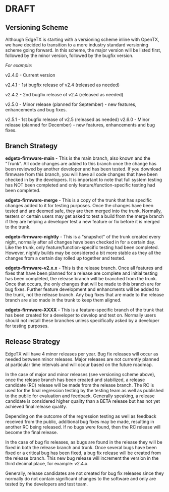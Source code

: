 # DRAFT

## Versioning Scheme

Although EdgeTX is starting with a versioning scheme inline with OpenTX, we have decided to transition to a more industry standard versioning scheme going forward. In this scheme, the major version will be listed first, followed by the minor version, followed by the bugfix version. 

*For example:*

v2.4.0 - Current version

v2.4.1 - 1st bugfix release of v2.4 (released as needed)

v2.4.2 - 2nd bugfix release of v2.4 (released as needed) 

v2.5.0 - Minor release (planned for September) - new features, enhancements and bug fixes.

v2.5.1 - 1st bugfix release of v2.5 (released as needed) v2.6.0 - Minor release (planned for December) - new features, enhancements and bug fixes.


## Branch Strategy

**edgetx-firmware-main** - This is the main branch, also known and the "Trunk". All code changes are added to this branch once the change has been reviewed by another developer and has been tested. If you download firmware from this branch, you will have all code changes that have been checked in by the developers. It is important to note that full system testing has NOT been completed and only feature/function-specific testing had been completed.

**edgetx-firmware-merge** - This is a copy of the trunk that has specific changes added to it for testing purposes. Once the changes have been tested and are deemed safe, they are then merged into the trunk. Normally, testers or certain users may get asked to test a build from the merge branch if they are helping a developer test a new feature or fix before it is merged to the trunk.

**edgetx-firmware-nightly** - This is a "snapshot" of the trunk created every night, normally after all changes have been checked in for a certain day. Like the trunk, only feature/function-specific testing had been completed. However, nightly builds may be considered a bit more stable as they all the changes from a certain day rolled up together and tested.

**edgetx-firmware-v2.x.x** - This is the release branch. Once all features and fixes that have been planned for a release are complete and initial testing has been completed, the release branch will be branched from the trunk. Once that occurs, the only changes that will be made to this branch are for bug fixes. Further feature development and enhancments will be added to the trunk, not the release branch.  Any bug fixes that are made to the release branch are also made in the trunk to keep them aligned. 

**edgetx-firmware-XXXX** - This is a feature-specific branch of the trunk that has been created for a developer to develop and test on. Normally users should not install these branches unless specifically asked by a developer for testing purposes.


## Release Strategy

EdgeTX will have 4 minor releases per year.  Bug fix releases will occur as needed between minor releases.  Major releases are not currently planned at particular time intervals and will occur based on the future roadmap. 

In the case of major and minor releases (see versioning scheme above), once the release branch has been created and stabilized, a release candidate (RC) release will be made from the release branch. The RC is used for the final regression testing by the testing team as well as published to the public for evaluation and feedback. Generally speaking, a release candidate is considered higher quality than a BETA release but has not yet achieved final release quality. 

Depending on the outcome of the regression testing as well as feedback received from the public, additional bug fixes may be made, resulting in another RC being released. If no bugs were found, then the RC release will become the final release.

In the case of bug fix releases, as bugs are found in the release they will be fixed in both the release branch and trunk. Once several bugs have been fixed or a critical bug has been fixed, a bug fix release will be created from the release branch. This new bug release will increment the version in the third decimal place, for example: v2.4.x. 

Generally, release candidates are not created for bug fix releases since they normally do not contain significant changes to the software and only are tested by the developers and test team.
